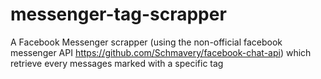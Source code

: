 # messenger-tag-scrapper
A Facebook Messenger scrapper (using the non-official facebook messenger API https://github.com/Schmavery/facebook-chat-api) which retrieve every messages marked with a specific tag
